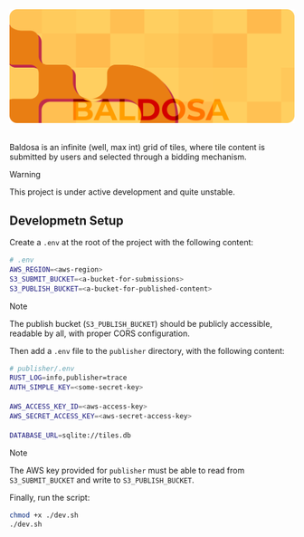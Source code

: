 <div align="center">
<img src="banner.png">
</div>

<br>

Baldosa is an infinite (well, max int) grid of tiles, where tile content is submitted by users and selected through a bidding mechanism.

> [!WARNING]
> This project is under active development and quite unstable.

## Developmetn Setup

Create a `.env` at the root of the project
with the following content:

```bash
# .env
AWS_REGION=<aws-region>
S3_SUBMIT_BUCKET=<a-bucket-for-submissions>
S3_PUBLISH_BUCKET=<a-bucket-for-published-content>
```

> [!NOTE]
>
> The publish bucket (`S3_PUBLISH_BUCKET`) should be publicly accessible, readable by all, with proper CORS configuration.

Then add a `.env` file to the `publisher` directory, with the following content:

```bash
# publisher/.env
RUST_LOG=info,publisher=trace
AUTH_SIMPLE_KEY=<some-secret-key>

AWS_ACCESS_KEY_ID=<aws-access-key>
AWS_SECRET_ACCESS_KEY=<aws-secret-access-key>

DATABASE_URL=sqlite://tiles.db
```

> [!NOTE]
>
> The AWS key provided for `publisher` must be able to read from `S3_SUBMIT_BUCKET` and write to `S3_PUBLISH_BUCKET`.

Finally, run the script:

```bash
chmod +x ./dev.sh
./dev.sh
```
